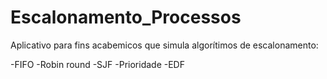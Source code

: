 # Escalonamento_Processos

Aplicativo para fins acabemicos que simula algorítimos de escalonamento:

-FIFO
-Robin round
-SJF
-Prioridade
-EDF
